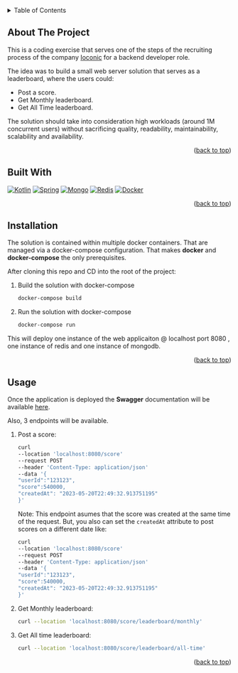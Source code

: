 <a name="readme-top"></a>
<!-- TABLE OF CONTENTS -->
<details>
    <summary>Table of Contents</summary>
    <ol>
        <li>
            <a href="#about-the-project">About The Project</a>
        </li>
        <li>
            <a href="#built-with">Built With</a>
        </li>
        <li>
            <a href="#installation">Installation</a>
        </li>
        <li>
            <a href="#usage">Usage</a>
        </li>
    </ol>
</details>

<!-- ABOUT THE PROJECT -->
## About The Project

This is a coding exercise that serves one of the steps of the recruiting process 
of the company <a href="http://www.ioconic.io">Ioconic</a> for a backend developer role.

The idea was to build a small web server solution that serves as a leaderboard, where
the users could:
* Post a score.
* Get Monthly leaderboard.
* Get All Time leaderboard.

The solution should take into consideration high workloads (around 1M concurrent users) 
without sacrificing quality, readability, maintainability, scalability and availability.

<p align="right">(<a href="#readme-top">back to top</a>)</p>

## Built With

[![Kotlin][Kotlin]][Kotlin-url]
[![Spring][Spring]][Spring-url]
[![Mongo][Mongo]][Mongo-url]
[![Redis][Redis]][Redis-url]
[![Docker][Docker]][Docker-url]

<p align="right">(<a href="#readme-top">back to top</a>)</p>



## Installation

The solution is contained within multiple docker containers. That are managed via 
a docker-compose configuration. That makes <strong>docker</strong> and <strong>docker-compose</strong> 
the only prerequisites.

After cloning this repo and CD into the root of the project:

1. Build the solution with docker-compose

    ```sh
    docker-compose build 
     ```

2. Run the solution with docker-compose

    ```sh
    docker-compose run 
     ```
This will deploy one instance of the web applicaiton @ localhost port 8080 , one instance of redis and one instance of mongodb.

<p align="right">(<a href="#readme-top">back to top</a>)</p>

## Usage 

Once the application is deployed the <strong>Swagger</strong> documentation will be 
available [here](localhost:8080/http://localhost:8080/swagger-ui/index.html).

Also, 3 endpoints will be available. 
    
1. Post a score:

    ```sh 
    curl 
    --location 'localhost:8080/score' 
    --request POST
    --header 'Content-Type: application/json' 
    --data '{
    "userId":"123123",
    "score":540000,
    "createdAt": "2023-05-20T22:49:32.913751195"
    }'
    ```

    Note: This endpoint asumes that the score was created at the same time of the request.
    But, you also can set the `createdAt` attribute to post scores on a different
    date like:

    ```sh 
    curl 
    --location 'localhost:8080/score' 
    --request POST
    --header 'Content-Type: application/json' 
    --data '{
    "userId":"123123",
    "score":540000,
    "createdAt": "2023-05-20T22:49:32.913751195"
    }'
    ```

2. Get Monthly leaderboard:

    ```sh 
    curl --location 'localhost:8080/score/leaderboard/monthly'
    ```

3. Get All time leaderboard:

    ```sh 
    curl --location 'localhost:8080/score/leaderboard/all-time'
    ```

<p align="right">(<a href="#readme-top">back to top</a>)</p>


[Kotlin]: https://img.shields.io/badge/Kotlin-0095D5?&style=for-the-badge&logo=kotlin&logoColor=white
[Kotlin-url]:https://kotlinlang.org/

[Spring]: https://img.shields.io/badge/Spring-6DB33F?style=for-the-badge&logo=spring&logoColor=white
[Spring-url]:https://spring.io/

[Mongo]:https://img.shields.io/badge/MongoDB-4EA94B?style=for-the-badge&logo=mongodb&logoColor=white 
[Mongo-url]:https://www.mongodb.com/

[Redis]:https://img.shields.io/badge/redis-%23DD0031.svg?&style=for-the-badge&logo=redis&logoColor=white
[Redis-url]:https://redis.io/

[Docker]:https://img.shields.io/badge/docker-%230db7ed.svg?style=for-the-badge&logo=docker&logoColor=white
[Docker-url]:https://www.docker.com/
